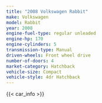 ```yaml
---
title: "2008 Volkswagen Rabbit"
make: Volkswagen
model: Rabbit
year: 2008
engine-fuel-type: regular unleaded
engine-hp: 170
engine-cylinders: 5
transmission-type: Manual
driven-wheels: Front wheel drive
number-of-doors: 4
market-category: Hatchback
vehicle-size: Compact
vehicle-style: 4dr Hatchback
---
```


{{< car_info >}}
